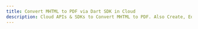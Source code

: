 ---title: Convert MHTML to PDF via Dart SDK in Clouddescription: Cloud APIs & SDKs to Convert MHTML to PDF. Also Create, Edit & Render Microsoft Word & OpenOffice documents in the Cloud.---